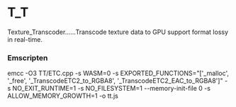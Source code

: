 # T_T
Texture_Transcoder......Transcode texture data to GPU support format lossy in real-time.






### Emscripten
emcc -O3 TT/ETC.cpp -s WASM=0 -s EXPORTED_FUNCTIONS="['_malloc', '_free', '_TranscodeETC2_to_RGBA8', '_TranscodeETC2_EAC_to_RGBA8']" -s NO_EXIT_RUNTIME=1 -s NO_FILESYSTEM=1 --memory-init-file 0 -s ALLOW_MEMORY_GROWTH=1 -o tt.js
